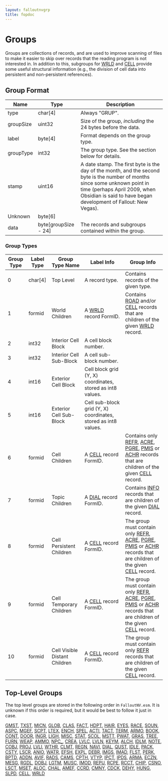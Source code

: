 ```yaml
---
layout: falloutnvgrp
title: fopdoc
---
```

Groups
======

Groups are collections of records, and are used to improve scanning of files to make it easier to skip over records that the reading program is not interested in. In addition to this, subgroups for [WRLD](Records/WRLD.html) and [CELL](Records/CELL.html) provide some useful structural information (e.g., the division of cell data into persistent and non-persistent references).

## Group Format

Name | Type | Description
-----|------|------------
type | char[4] | Always "GRUP".
groupSize | uint32 | Size of the group, *including* the 24 bytes before the data.
label | byte[4] | Format depends on the group type.
groupType | int32 | The group type. See the section below for details.
stamp | uint16 | A date stamp. The first byte is the day of the month, and the second byte is the number of months since some unknown point in time (perhaps April 2009, when Obsidian is said to have began development of Fallout: New Vegas).
Unknown | byte[6] |
data | byte[groupSize - 24] | The records and subgroups contained within the group.

### Group Types

Group Type | Label Type | Group Type Name | Label Info | Group Info
-----------|------------|-----------------|------------|-----------
0 | char[4] | Top Level | A record type. | Contains records of the given type.
1 | formid | World Children | A [WRLD](Records/WRLD.html) record FormID. | Contains [ROAD](Records/ROAD.html) and/or [CELL](Records/CELL.html) records that are children of the given [WRLD](Records/WRLD.html) record.
2 | int32 | Interior Cell Block | A cell block number. |
3 | int32 | Interior Cell Sub-Block | A cell sub-block number. |
4 | int16 | Exterior Cell Block | Cell block grid (Y, X) coordinates, stored as int8 values. |
5 | int16 | Exterior Cell Sub-Block | Cell sub-block grid (Y, X) coordinates, stored as int8 values. |
6 | formid | Cell Children | A [CELL](Records/CELL.html) record FormID. | Contains only [REFR](Records/REFR.html), [ACRE](Records/ACRE.html), [PGRE](Records/PGRE.html), [PMIS](Records/PMIS.html) or [ACHR](Records/ACHR.html) records that are children of the given [CELL](Records/CELL.html) record.
7 | formid | Topic Children | A [DIAL](Records/DIAL.html) record FormID. | Contains [INFO](Records/INFO.html) records that are children of the given [DIAL](Records/DIAL.html) record.
8 | formid | Cell Persistent Children | A [CELL](Records/CELL.html) record FormID. | The group must contain only [REFR](Records/REFR.html), [ACRE](Records/ACRE.html), [PGRE](Records/PGRE.html), [PMIS](Records/PMIS.html) or [ACHR](Records/ACHR.html) records that are children of the given [CELL](Records/CELL.html) record.
9 | formid | Cell Temporary Children | A [CELL](Records/CELL.html) record FormID. | The group must contain only [REFR](Records/REFR.html), [ACRE](Records/ACRE.html), [PGRE](Records/PGRE.html), [PMIS](Records/PMIS.html) or [ACHR](Records/ACHR.html) records that are children of the given [CELL](Records/CELL.html) record.
10 | formid | Cell Visible Distant Children | A [CELL](Records/CELL.html) record FormID. | The group must contain only [REFR](Records/REFR.html) records that are children of the given [CELL](Records/CELL.html) record.

## Top-Level Groups

The top level groups are stored in the following order in `FalloutNV.esm`. It is unknown if this order is required, but it would be best to follow it just in case.

[GMST](Records/GMST.html), [TXST](Records/TXST.html), [MICN](Records/MICN.html), [GLOB](Records/GLOB.html), [CLAS](Records/CLAS.html), [FACT](Records/FACT.html), [HDPT](Records/HDPT.html), [HAIR](Records/HAIR.html), [EYES](Records/EYES.html), [RACE](Records/RACE.html), [SOUN](Records/SOUN.html), [ASPC](Records/ASPC.html), [MGEF](Records/MGEF.html), [SCPT](Records/SCPT.html), [LTEX](Records/LTEX.html), [ENCH](Records/ENCH.html), [SPEL](Records/SPEL.html), [ACTI](Records/ACTI.html), [TACT](Records/TACT.html), [TERM](Records/TERM.html), [ARMO](Records/ARMO.html), [BOOK](Records/BOOK.html), [CONT](Records/CONT.html), [DOOR](Records/DOOR.html), [INGR](Records/INGR.html), [LIGH](Records/LIGH.html), [MISC](Records/MISC.html), [STAT](Records/STAT.html), [SCOL](Records/SCOL.html), [MSTT](Records/MSTT.html), [PWAT](Records/PWAT.html), [GRAS](Records/GRAS.html), [TREE](Records/TREE.html), [FURN](Records/FURN.html), [WEAP](Records/WEAP.html), [AMMO](Records/AMMO.html), [NPC_](Records/NPC_.html), [CREA](Records/CREA.html), [LVLC](Records/LVLC.html), [LVLN](Records/LVLN.html), [KEYM](Records/KEYM.html), [ALCH](Records/ALCH.html), [IDLM](Records/IDLM.html), [NOTE](Records/NOTE.html), [COBJ](Records/COBJ.html), [PROJ](Records/PROJ.html), [LVLI](Records/LVLI.html), [WTHR](Records/WTHR.html), [CLMT](Records/CLMT.html), [REGN](Records/REGN.html), [NAVI](Records/NAVI.html), [DIAL](Records/DIAL.html), [QUST](Records/QUST.html), [IDLE](Records/IDLE.html), [PACK](Records/PACK.html), [CSTY](Records/CSTY.html), [LSCR](Records/LSCR.html), [ANIO](Records/ANIO.html), [WATR](Records/WATR.html), [EFSH](Records/EFSH.html), [EXPL](Records/EXPL.html), [DEBR](Records/DEBR.html), [IMGS](Records/IMGS.html), [IMAD](Records/IMAD.html), [FLST](Records/FLST.html), [PERK](Records/PERK.html), [BPTD](Records/BPTD.html), [ADDN](Records/ADDN.html), [AVIF](Records/AVIF.html), [RADS](Records/RADS.html), [CAMS](Records/CAMS.html), [CPTH](Records/CPTH.html), [VTYP](Records/VTYP.html), [IPCT](Records/IPCT.html), [IPDS](Records/IPDS.html), [ARMA](Records/ARMA.html), [ECZN](Records/ECZN.html), [MESG](Records/MESG.html), [RGDL](Records/RGDL.html), [DOBJ](Records/DOBJ.html), [LGTM](Records/LGTM.html), [MUSC](Records/MUSC.html), [IMOD](Records/IMOD.html), [REPU](Records/REPU.html), [RCPE](Records/RCPE.html), [RCCT](Records/RCCT.html), [CHIP](Records/CHIP.html), [CSNO](Records/CSNO.html), [LSCT](Records/LSCT.html), [MSET](Records/MSET.html), [ALOC](Records/ALOC.html), [CHAL](Records/CHAL.html), [AMEF](Records/AMEF.html), [CCRD](Records/CCRD.html), [CMNY](Records/CMNY.html), [CDCK](Records/CDCK.html), [DEHY](Records/DEHY.html), [HUNG](Records/HUNG.html), [SLPD](Records/SLPD.html), [CELL](Records/CELL.html), [WRLD](Records/WRLD.html)
